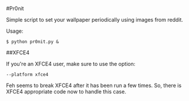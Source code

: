 #Pr0nit

Simple script to set your wallpaper periodically using images from 
reddit. 

Usage:

    $ python pr0nit.py &


##XFCE4

If you're an XFCE4 user, make sure to use the option:
  
    --platform xfce4 

Feh seems to break XFCE4 after it has been run a few times. So, there is
XFCE4 appropriate code now to handle this case.

